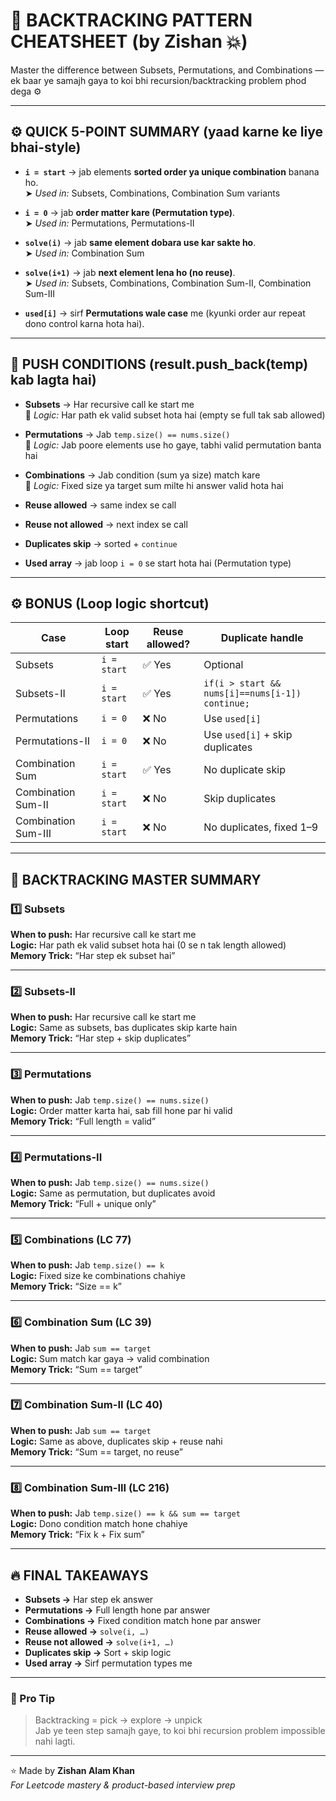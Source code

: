# 🧠 BACKTRACKING PATTERN CHEATSHEET (by Zishan 💥)

Master the difference between Subsets, Permutations, and Combinations —  
ek baar ye samajh gaya to koi bhi recursion/backtracking problem phod dega ⚙️

---

## ⚙️ QUICK 5-POINT SUMMARY (yaad karne ke liye bhai-style)

- **`i = start`** → jab elements **sorted order ya unique combination** banana ho.  
  ➤ *Used in:* Subsets, Combinations, Combination Sum variants

- **`i = 0`** → jab **order matter kare (Permutation type)**.  
  ➤ *Used in:* Permutations, Permutations-II

- **`solve(i)`** → jab **same element dobara use kar sakte ho**.  
  ➤ *Used in:* Combination Sum

- **`solve(i+1)`** → jab **next element lena ho (no reuse)**.  
  ➤ *Used in:* Subsets, Combinations, Combination Sum-II, Combination Sum-III

- **`used[i]`** → sirf **Permutations wale case** me (kyunki order aur repeat dono control karna hota hai).

---

## 🌿 PUSH CONDITIONS (result.push_back(temp) kab lagta hai)

- **Subsets** → Har recursive call ke start me  
  🧩 *Logic:* Har path ek valid subset hota hai (empty se full tak sab allowed)

- **Permutations** → Jab `temp.size() == nums.size()`  
  🧩 *Logic:* Jab poore elements use ho gaye, tabhi valid permutation banta hai

- **Combinations** → Jab condition (sum ya size) match kare  
  🧩 *Logic:* Fixed size ya target sum milte hi answer valid hota hai

- **Reuse allowed** → same index se call  
- **Reuse not allowed** → next index se call  
- **Duplicates skip** → sorted + `continue`
- **Used array** → jab loop `i = 0` se start hota hai (Permutation type)

---

## ⚙️ BONUS (Loop logic shortcut)

| Case | Loop start | Reuse allowed? | Duplicate handle |
|------|-------------|----------------|------------------|
| Subsets | `i = start` | ✅ Yes | Optional |
| Subsets-II | `i = start` | ✅ Yes | `if(i > start && nums[i]==nums[i-1]) continue;` |
| Permutations | `i = 0` | ❌ No | Use `used[i]` |
| Permutations-II | `i = 0` | ❌ No | Use `used[i]` + skip duplicates |
| Combination Sum | `i = start` | ✅ Yes | No duplicate skip |
| Combination Sum-II | `i = start` | ❌ No | Skip duplicates |
| Combination Sum-III | `i = start` | ❌ No | No duplicates, fixed 1–9 |

---

## 🧩 BACKTRACKING MASTER SUMMARY

### 1️⃣ Subsets  
**When to push:** Har recursive call ke start me  
**Logic:** Har path ek valid subset hota hai (0 se n tak length allowed)  
**Memory Trick:** “Har step ek subset hai”

---

### 2️⃣ Subsets-II  
**When to push:** Har recursive call ke start me  
**Logic:** Same as subsets, bas duplicates skip karte hain  
**Memory Trick:** “Har step + skip duplicates”

---

### 3️⃣ Permutations  
**When to push:** Jab `temp.size() == nums.size()`  
**Logic:** Order matter karta hai, sab fill hone par hi valid  
**Memory Trick:** “Full length = valid”

---

### 4️⃣ Permutations-II  
**When to push:** Jab `temp.size() == nums.size()`  
**Logic:** Same as permutation, but duplicates avoid  
**Memory Trick:** “Full + unique only”

---

### 5️⃣ Combinations (LC 77)  
**When to push:** Jab `temp.size() == k`  
**Logic:** Fixed size ke combinations chahiye  
**Memory Trick:** “Size == k”

---

### 6️⃣ Combination Sum (LC 39)  
**When to push:** Jab `sum == target`  
**Logic:** Sum match kar gaya → valid combination  
**Memory Trick:** “Sum == target”

---

### 7️⃣ Combination Sum-II (LC 40)  
**When to push:** Jab `sum == target`  
**Logic:** Same as above, duplicates skip + reuse nahi  
**Memory Trick:** “Sum == target, no reuse”

---

### 8️⃣ Combination Sum-III (LC 216)  
**When to push:** Jab `temp.size() == k && sum == target`  
**Logic:** Dono condition match hone chahiye  
**Memory Trick:** “Fix k + Fix sum”

---

## 🔥 FINAL TAKEAWAYS

- **Subsets →** Har step ek answer  
- **Permutations →** Full length hone par answer  
- **Combinations →** Fixed condition match hone par answer  
- **Reuse allowed →** `solve(i, …)`  
- **Reuse not allowed →** `solve(i+1, …)`  
- **Duplicates skip →** Sort + skip logic  
- **Used array →** Sirf permutation types me  

---

### 💬 Pro Tip
> Backtracking = pick → explore → unpick  
> Jab ye teen step samajh gaye, to koi bhi recursion problem impossible nahi lagti.

---

⭐ Made by **Zishan Alam Khan**  
_For Leetcode mastery & product-based interview prep_
